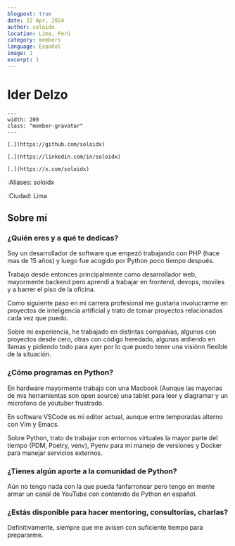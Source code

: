 ```yaml
---
blogpost: true
date: 22 Apr, 2024
author: soloidx
location: Lima, Perú
category: members
language: Español
image: 1
excerpt: 1
---
```


# Ider Delzo

```{gravatar} soloidx@gmail.com
---
width: 200
class: "member-gravatar"
---
```

```{rst-class} i-icon social-media github
[.](https://github.com/soloidx)
```
```{rst-class} i-icon social-media linkedin
[.](https://linkedin.com/in/soloidx)
```
```{rst-class} i-icon social-media x-twitter
[.](https://x.com/soloidx)
```

:Aliases: soloidx

:Ciudad: Lima

## Sobre mí

### ¿Quién eres y a qué te dedicas?

Soy un desarrollador de software que empezó trabajando con PHP (hace mas de 15
años) y luego fue acogido por Python poco tiempo después.

Trabajo desde entonces principalmente como desarrollador web, mayormente backend
pero aprendí a trabajar en frontend, devops, moviles y a barrer el piso de la
oficina.

Como siguiente paso en mi carrera profesional me gustaria involucrarme en
proyectos de inteligencia artificial y trato de tomar proyectos relacionados
cada vez que puedo.

Sobre mi experiencia, he trabajado en distintas compañias, algunos con proyectos
desde cero, otras con código heredado, algunas ardiendo en llamas y pidiendo
todo para ayer por lo que puedo tener una visiónn flexible de la situación.


### ¿Cómo programas en Python?

En hardware mayormente trabajo con una Macbook (Aunque las mayorias de mis
herramientas son open source) una tablet para leer y diagramar y un microfono de
youtuber frustrado.

En software VSCode es mi editor actual, aunque entre temporadas alterno con Vim
y Emacs.

Sobre Python, trato de trabajar con entornos virtuales la mayor parte del tiempo
(PDM, Poetry, venv), Pyenv para mi manejo de versiones y Docker para manejar
servicios externos.

### ¿Tienes algún aporte a la comunidad de Python?

Aún no tengo nada con la que pueda fanfarronear pero tengo en mente armar un
canal de YouTube con contenido de Python en español.

### ¿Estás disponible para hacer mentoring, consultorías, charlas?

Definitivamente, siempre que me avisen con suficiente tiempo para prepararme.
